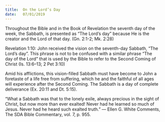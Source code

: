 ```yaml
---
title:  On the Lord’s Day
date:   07/01/2019
---
```


Throughout the Bible and in the Book of Revelation the seventh day of the week, the Sabbath, is presented as “The Lord’s day” because He is the creator and the Lord of that day. (Gn. 2:1-2; Mk. 2:28)

Revelation 1:10: John received the vision on the seventh-day Sabbath, “The Lord’s day”. This phrase is not to be confused with a similar phrase “The day of the Lord” that is used by the Bible to refer to the Second Coming of Christ (Is. 13:6–13; 2 Pet 3:10)

Amid his afflictions, this vision-filled Sabbath must have become to John a foretaste of a life free from suffering, which he and the faithful of all ages will experience after the Second Coming. The Sabbath is a day of complete deliverance (Ex. 20:11 and Dt. 5:15).

“What a Sabbath was that to the lonely exile, always precious in the sight of Christ, but now more than ever exalted! Never had he learned so much of Jesus. Never had he heard such exalted truth.” — Ellen G. White Comments, The SDA Bible Commentary, vol. 7, p. 955.
